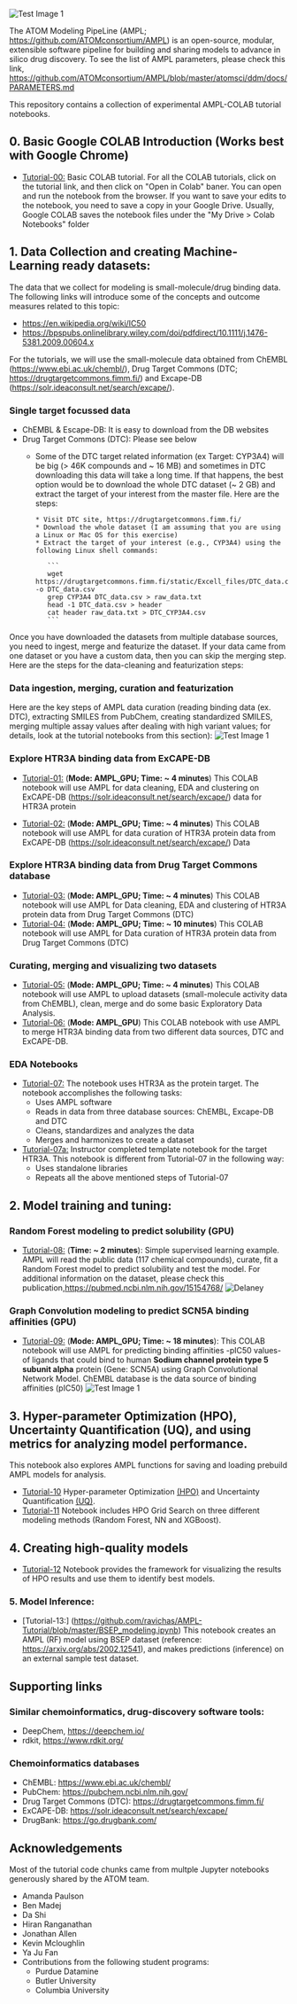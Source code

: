 ![Test Image 1](https://github.com/ravichas/AMPL-Tutorial/blob/master/Img/ATOM.PNG)

The ATOM Modeling PipeLine (AMPL; https://github.com/ATOMconsortium/AMPL) is an open-source, modular, extensible software pipeline for building and sharing models to advance in silico drug discovery. To see the list of AMPL parameters, please check this link,  https://github.com/ATOMconsortium/AMPL/blob/master/atomsci/ddm/docs/PARAMETERS.md

This repository contains a collection of experimental AMPL-COLAB tutorial notebooks.  

## 0. Basic Google COLAB Introduction (Works best with Google Chrome)
* [Tutorial-00:](https://github.com/ravichas/AMPL-Tutorial/blob/master/BasicCOLAB_Tutorial.ipynb) Basic COLAB tutorial. For all the COLAB tutorials, click on the tutorial link, and then click on "Open in Colab" baner. You can open and run the notebook from the browser. If you want to save your edits to the notebook, you need to save a copy in your Google Drive. Usually, Google COLAB saves the notebook files under the "My Drive > Colab Notebooks" folder

## 1. Data Collection and creating Machine-Learning ready datasets:

The data that we collect for modeling is small-molecule/drug binding data. The following links will introduce some of the concepts and outcome measures related to this topic:
* https://en.wikipedia.org/wiki/IC50
* https://bpspubs.onlinelibrary.wiley.com/doi/pdfdirect/10.1111/j.1476-5381.2009.00604.x

For the tutorials, we will use the small-molecule data obtained from ChEMBL (https://www.ebi.ac.uk/chembl/), Drug Target Commons (DTC; https://drugtargetcommons.fimm.fi/) and Excape-DB (https://solr.ideaconsult.net/search/excape/).  

### Single target focussed data
* ChEMBL & Escape-DB: It is easy to download from the DB websites
* Drug Target Commons (DTC): Please see below <br>
   * Some of the DTC target related information (ex Target: CYP3A4) will be big (> 46K compounds and ~ 16 MB) and sometimes in DTC downloading this data will take a long time.
     If that happens, the best option would be to download the whole DTC dataset (~ 2 GB) and extract the target of your interest from the master file. Here are the steps:

         * Visit DTC site, https://drugtargetcommons.fimm.fi/ 
         * Download the whole dataset (I am assuming that you are using a Linux or Mac OS for this exercise)
         * Extract the target of your interest (e.g., CYP3A4) using the following Linux shell commands:

            ```
            wget https://drugtargetcommons.fimm.fi/static/Excell_files/DTC_data.csv -o DTC_data.csv 
            grep CYP3A4 DTC_data.csv > raw_data.txt 
            head -1 DTC_data.csv > header 
            cat header raw_data.txt > DTC_CYP3A4.csv 
            ```
            
Once you have downloaded the datasets from multiple database sources, you need to ingest, merge and featurize the dataset. If your data came from one dataset or you have a custom data, then you can skip the merging step. Here are the steps for the data-cleaning and featurization steps:             

### Data ingestion, merging, curation and featurization

Here are the key steps of AMPL data curation (reading binding data (ex. DTC), extracting SMILES from PubChem, creating standardized SMILES, merging multiple assay values after dealing with high variant values; for details, look at the tutorial notebooks from this section):
![Test Image 1](https://github.com/ravichas/AMPL-Tutorial/blob/master/Img/AMPL_data_curation_steps.png)


### Explore HTR3A binding data from ExCAPE-DB
* [Tutorial-01:](https://github.com/ravichas/AMPL-Tutorial/blob/master/explore_data_excape_min_viable_one.ipynb) (**Mode: AMPL_GPU; Time: ~ 4 minutes**)
This COLAB notebook will use AMPL for data cleaning, EDA and clustering on ExCAPE-DB (https://solr.ideaconsult.net/search/excape/) data for HTR3A protein 

* [Tutorial-02:](https://github.com/ravichas/AMPL-Tutorial/blob/master/explore_data_excape_2_curation.ipynb) (**Mode: AMPL_GPU; Time: ~ 4 minutes**)
This COLAB notebook will use AMPL for data curation of HTR3A protein data from ExCAPE-DB (https://solr.ideaconsult.net/search/excape/) Data 

### Explore HTR3A binding data from Drug Target Commons database

* [Tutorial-03:](https://github.com/ravichas/AMPL-Tutorial/blob/master/explore_data_dtc_min_viable_one.ipynb) (**Mode: AMPL_GPU; Time: ~ 4 minutes**)
This COLAB notebook will use AMPL for Data cleaning, EDA and clustering of HTR3A protein data from Drug Target Commons (DTC)  
* [Tutorial-04:](https://github.com/ravichas/AMPL-Tutorial/blob/master/explore_data_dtc_2_curate.ipynb) (**Mode: AMPL_GPU; Time: ~ 10 minutes**)
This COLAB notebook will use AMPL for Data curation of HTR3A protein data from Drug Target Commons (DTC)

### Curating, merging and visualizing two datasets 
* [Tutorial-05:](https://github.com/ravichas/AMPL-Tutorial/blob/master/EDA_Curate_Merge_Visualize.ipynb) (**Mode: AMPL_GPU; Time: ~ 4 minutes**)
This COLAB notebook will use AMPL to upload datasets (small-molecule activity data from ChEMBL), clean, merge and do some basic Exploratory Data Analysis. 
* [Tutorial-06:](https://github.com/ravichas/AMPL-Tutorial/blob/master/combine_data_step_4.ipynb) (**Mode: AMPL_GPU**)
This COLAB notebook with use AMPL to merge HTR3A binding data from two different data sources, DTC and ExCAPE-DB.

### EDA Notebooks
* [Tutorial-07:](https://github.com/ravichas/AMPL-Tutorial/blob/master/EDA_With_Harmonization.ipynb) The notebook uses HTR3A as the protein target. The notebook accomplishes the following tasks:
   * Uses AMPL software
   * Reads in data from three database sources: ChEMBL, Excape-DB and DTC 
   * Cleans, standardizes and analyzes the data
   * Merges and harmonizes to create a dataset
* [Tutorial-07a:](https://github.com/ravichas/AMPL-Tutorial/blob/master/EDA_noAMPL_InstructorCopy.ipynb) Instructor completed template notebook for the target HTR3A. This notebook is different from Tutorial-07 in the following way:
   *  Uses standalone libraries 
   *  Repeats all the above mentioned steps of Tutorial-07

## 2. Model training and tuning:

### Random Forest modeling to predict solubility (GPU)
* [Tutorial-08:](https://github.com/ravichas/AMPL-Tutorial/blob/master/Delaney_Example.ipynb) (**Time: ~ 2 minutes**): Simple supervised learning example.
AMPL will read the public data (117 chemical compounds), curate, fit a Random Forest model to predict solubility and test the model. For additional information on the dataset, please check this publication,https://pubmed.ncbi.nlm.nih.gov/15154768/
![Delaney](https://github.com/ravichas/AMPL-Tutorial/blob/master/Img/Delaney.PNG)

### Graph Convolution modeling to predict SCN5A binding affinities (GPU)
* [Tutorial-09:](https://github.com/ravichas/AMPL-Tutorial/blob/master/CHEMBL26_SCN5A_IC50_example.ipynb) (**Mode: AMPL_GPU; Time: ~ 18 minutes**): 
This COLAB notebook will use AMPL for predicting binding affinities -pIC50 values- of ligands that could bind to human **Sodium channel protein type 5 subunit alpha** protein (Gene: SCN5A) using Graph Convolutional Network Model. ChEMBL database is the data source of binding affinities (pIC50)
![Test Image 1](https://github.com/ravichas/AMPL-Tutorial/blob/master/Img/SCN5A.PNG)

## 3. Hyper-parameter Optimization (HPO), Uncertainty Quantification (UQ), and using metrics for analyzing model performance. 

This notebook also explores AMPL functions for saving and loading prebuild AMPL models for analysis. 
* [Tutorial-10](https://github.com/ravichas/AMPL-Tutorial/blob/master/AMPL_HPO_demo.ipynb) Hyper-parameter Optimization [(HPO)](https://en.wikipedia.org/wiki/Hyperparameter_optimization) and Uncertainty Quantification [(UQ)](https://en.wikipedia.org/wiki/Uncertainty_quantification).
* [Tutorial-11](https://github.com/ravichas/AMPL-Tutorial/blob/master/AMPL_HPO_Part2.ipynb) Notebook includes HPO Grid Search on three different modeling methods (Random Forest, NN and XGBoost).

## 4. Creating high-quality models 
* [Tutorial-12](https://github.com/ravichas/AMPL-Tutorial/blob/master/AMPL_EDA_Part2.ipynb) Notebook provides the framework for visualizing the results of HPO results and use them to identify best models. 

### 5. Model Inference: 
* [Tutorial-13:] (https://github.com/ravichas/AMPL-Tutorial/blob/master/BSEP_modeling.ipynb) This notebook creates an AMPL (RF) model using BSEP dataset (reference: https://arxiv.org/abs/2002.12541), and makes predictions (inference) on an external sample test dataset.   
 

## Supporting links

### Similar chemoinformatics, drug-discovery software tools:
* DeepChem, https://deepchem.io/
* rdkit, https://www.rdkit.org/

### Chemoinformatics databases
* ChEMBL: https://www.ebi.ac.uk/chembl/
* PubChem: https://pubchem.ncbi.nlm.nih.gov/
* Drug Target Commons (DTC): https://drugtargetcommons.fimm.fi/
* ExCAPE-DB: https://solr.ideaconsult.net/search/excape/
* DrugBank: https://go.drugbank.com/

## Acknowledgements
Most of the tutorial code chunks came from multple Jupyter notebooks generously shared by the ATOM team. 
* Amanda Paulson
* Ben Madej 
* Da Shi
* Hiran Ranganathan
* Jonathan Allen
* Kevin Mcloughlin
* Ya Ju Fan
* Contributions from the following student programs: 
    * Purdue Datamine 
    * Butler University
    * Columbia University 

